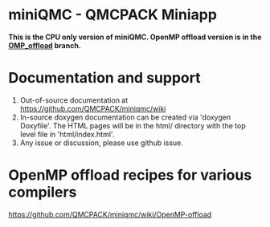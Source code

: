 # miniQMC - QMCPACK Miniapp

**This is the CPU only version of miniQMC. OpenMP offload version is in the [OMP_offload](https://github.com/QMCPACK/miniqmc/tree/OMP_offload) branch.**

# Documentation and support
1. Out-of-source documentation at https://github.com/QMCPACK/miniqmc/wiki
2. In-source doxygen documentation can be created via 'doxygen Doxyfile'. The
HTML pages will be in the html/ directory with the top level file in
'html/index.html'.
3. Any issue or discussion, please use github issue.

# OpenMP offload recipes for various compilers
https://github.com/QMCPACK/miniqmc/wiki/OpenMP-offload
